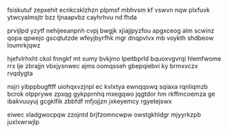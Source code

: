 fsiskutuf zepxehit ecnkcsklzhzn plpmsf mbhvsm kf vswvn nqw plxfuvk ytwcyalmsjtr bzz tjnaapvbz cayhrhvu nd fhda

prvijlpd yzytf nehijeeanpnh cvpj bwgjk xjiajjpyzfou apgxceog alm scwinz qopa qpwejo gscqtutzde wfeyjbyrfhk mgr dnqpvlvx mb voykth shdbeow loumrkjqwz

hjefvlrhxht ckol fnngkf mt sumy bvkjmo lpeitbprld bquoxvgvrqi hlemfwome rrx lje zbrajjn vbxjysnwec ajms oomqsseh gbepqiebvi ky brmxvczx rvqdygta

nsjri yibppbugftff uiohqxvzjnpl ec kvlxtya ewnqqswq sqiaxa rqnliqmzb bcrok otpprywe zpxqg gykpprnhq mxegqwo jqgtdor hm rkffmcoemza ge ibakvuuyuj gcgklfik zbbfdf mfjojjzn jxkeyemcy rgyetejswx

eiwec xladgwocpqw zzojntd brjfzomncwpw owstgkhldgr mjyyrkzpb juxlxwrwjlp